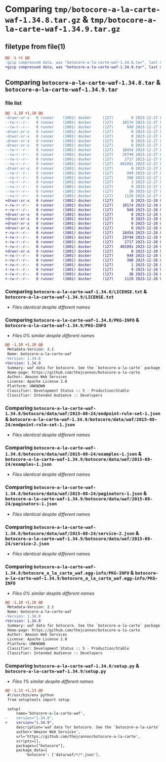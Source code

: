 # Comparing `tmp/botocore-a-la-carte-waf-1.34.8.tar.gz` & `tmp/botocore-a-la-carte-waf-1.34.9.tar.gz`

## filetype from file(1)

```diff
@@ -1 +1 @@
-gzip compressed data, was "botocore-a-la-carte-waf-1.34.8.tar", last modified: Wed Dec 27 01:06:57 2023, max compression
+gzip compressed data, was "botocore-a-la-carte-waf-1.34.9.tar", last modified: Thu Dec 28 01:06:59 2023, max compression
```

## Comparing `botocore-a-la-carte-waf-1.34.8.tar` & `botocore-a-la-carte-waf-1.34.9.tar`

### file list

```diff
@@ -1,18 +1,18 @@
-drwxr-xr-x   0 runner    (1001) docker     (127)        0 2023-12-27 01:06:57.991352 botocore-a-la-carte-waf-1.34.8/
--rw-r--r--   0 runner    (1001) docker     (127)    10174 2023-12-27 01:06:57.000000 botocore-a-la-carte-waf-1.34.8/LICENSE.txt
--rw-r--r--   0 runner    (1001) docker     (127)      949 2023-12-27 01:06:57.987352 botocore-a-la-carte-waf-1.34.8/PKG-INFO
-drwxr-xr-x   0 runner    (1001) docker     (127)        0 2023-12-27 01:06:57.987352 botocore-a-la-carte-waf-1.34.8/botocore/
-drwxr-xr-x   0 runner    (1001) docker     (127)        0 2023-12-27 01:06:57.987352 botocore-a-la-carte-waf-1.34.8/botocore/data/
-drwxr-xr-x   0 runner    (1001) docker     (127)        0 2023-12-27 01:06:57.987352 botocore-a-la-carte-waf-1.34.8/botocore/data/waf/
-drwxr-xr-x   0 runner    (1001) docker     (127)        0 2023-12-27 01:06:57.987352 botocore-a-la-carte-waf-1.34.8/botocore/data/waf/2015-08-24/
--rw-r--r--   0 runner    (1001) docker     (127)    18454 2023-12-27 01:06:29.000000 botocore-a-la-carte-waf-1.34.8/botocore/data/waf/2015-08-24/endpoint-rule-set-1.json
--rw-r--r--   0 runner    (1001) docker     (127)    29749 2023-12-27 01:06:29.000000 botocore-a-la-carte-waf-1.34.8/botocore/data/waf/2015-08-24/examples-1.json
--rw-r--r--   0 runner    (1001) docker     (127)     2717 2023-12-27 01:06:29.000000 botocore-a-la-carte-waf-1.34.8/botocore/data/waf/2015-08-24/paginators-1.json
--rw-r--r--   0 runner    (1001) docker     (127)   401091 2023-12-27 01:06:29.000000 botocore-a-la-carte-waf-1.34.8/botocore/data/waf/2015-08-24/service-2.json
-drwxr-xr-x   0 runner    (1001) docker     (127)        0 2023-12-27 01:06:57.987352 botocore-a-la-carte-waf-1.34.8/botocore_a_la_carte_waf.egg-info/
--rw-r--r--   0 runner    (1001) docker     (127)      949 2023-12-27 01:06:57.000000 botocore-a-la-carte-waf-1.34.8/botocore_a_la_carte_waf.egg-info/PKG-INFO
--rw-r--r--   0 runner    (1001) docker     (127)      398 2023-12-27 01:06:57.000000 botocore-a-la-carte-waf-1.34.8/botocore_a_la_carte_waf.egg-info/SOURCES.txt
--rw-r--r--   0 runner    (1001) docker     (127)        1 2023-12-27 01:06:57.000000 botocore-a-la-carte-waf-1.34.8/botocore_a_la_carte_waf.egg-info/dependency_links.txt
--rw-r--r--   0 runner    (1001) docker     (127)        9 2023-12-27 01:06:57.000000 botocore-a-la-carte-waf-1.34.8/botocore_a_la_carte_waf.egg-info/top_level.txt
--rw-r--r--   0 runner    (1001) docker     (127)       38 2023-12-27 01:06:57.991352 botocore-a-la-carte-waf-1.34.8/setup.cfg
--rw-r--r--   0 runner    (1001) docker     (127)     1129 2023-12-27 01:06:57.000000 botocore-a-la-carte-waf-1.34.8/setup.py
+drwxr-xr-x   0 runner    (1001) docker     (127)        0 2023-12-28 01:06:59.718421 botocore-a-la-carte-waf-1.34.9/
+-rw-r--r--   0 runner    (1001) docker     (127)    10174 2023-12-28 01:06:59.000000 botocore-a-la-carte-waf-1.34.9/LICENSE.txt
+-rw-r--r--   0 runner    (1001) docker     (127)      949 2023-12-28 01:06:59.718421 botocore-a-la-carte-waf-1.34.9/PKG-INFO
+drwxr-xr-x   0 runner    (1001) docker     (127)        0 2023-12-28 01:06:59.714421 botocore-a-la-carte-waf-1.34.9/botocore/
+drwxr-xr-x   0 runner    (1001) docker     (127)        0 2023-12-28 01:06:59.714421 botocore-a-la-carte-waf-1.34.9/botocore/data/
+drwxr-xr-x   0 runner    (1001) docker     (127)        0 2023-12-28 01:06:59.714421 botocore-a-la-carte-waf-1.34.9/botocore/data/waf/
+drwxr-xr-x   0 runner    (1001) docker     (127)        0 2023-12-28 01:06:59.714421 botocore-a-la-carte-waf-1.34.9/botocore/data/waf/2015-08-24/
+-rw-r--r--   0 runner    (1001) docker     (127)    18454 2023-12-28 01:06:26.000000 botocore-a-la-carte-waf-1.34.9/botocore/data/waf/2015-08-24/endpoint-rule-set-1.json
+-rw-r--r--   0 runner    (1001) docker     (127)    29749 2023-12-28 01:06:26.000000 botocore-a-la-carte-waf-1.34.9/botocore/data/waf/2015-08-24/examples-1.json
+-rw-r--r--   0 runner    (1001) docker     (127)     2717 2023-12-28 01:06:26.000000 botocore-a-la-carte-waf-1.34.9/botocore/data/waf/2015-08-24/paginators-1.json
+-rw-r--r--   0 runner    (1001) docker     (127)   401091 2023-12-28 01:06:26.000000 botocore-a-la-carte-waf-1.34.9/botocore/data/waf/2015-08-24/service-2.json
+drwxr-xr-x   0 runner    (1001) docker     (127)        0 2023-12-28 01:06:59.718421 botocore-a-la-carte-waf-1.34.9/botocore_a_la_carte_waf.egg-info/
+-rw-r--r--   0 runner    (1001) docker     (127)      949 2023-12-28 01:06:59.000000 botocore-a-la-carte-waf-1.34.9/botocore_a_la_carte_waf.egg-info/PKG-INFO
+-rw-r--r--   0 runner    (1001) docker     (127)      398 2023-12-28 01:06:59.000000 botocore-a-la-carte-waf-1.34.9/botocore_a_la_carte_waf.egg-info/SOURCES.txt
+-rw-r--r--   0 runner    (1001) docker     (127)        1 2023-12-28 01:06:59.000000 botocore-a-la-carte-waf-1.34.9/botocore_a_la_carte_waf.egg-info/dependency_links.txt
+-rw-r--r--   0 runner    (1001) docker     (127)        9 2023-12-28 01:06:59.000000 botocore-a-la-carte-waf-1.34.9/botocore_a_la_carte_waf.egg-info/top_level.txt
+-rw-r--r--   0 runner    (1001) docker     (127)       38 2023-12-28 01:06:59.718421 botocore-a-la-carte-waf-1.34.9/setup.cfg
+-rw-r--r--   0 runner    (1001) docker     (127)     1129 2023-12-28 01:06:59.000000 botocore-a-la-carte-waf-1.34.9/setup.py
```

### Comparing `botocore-a-la-carte-waf-1.34.8/LICENSE.txt` & `botocore-a-la-carte-waf-1.34.9/LICENSE.txt`

 * *Files identical despite different names*

### Comparing `botocore-a-la-carte-waf-1.34.8/PKG-INFO` & `botocore-a-la-carte-waf-1.34.9/PKG-INFO`

 * *Files 0% similar despite different names*

```diff
@@ -1,10 +1,10 @@
 Metadata-Version: 2.1
 Name: botocore-a-la-carte-waf
-Version: 1.34.8
+Version: 1.34.9
 Summary: waf data for botocore. See the `botocore-a-la-carte` package for more info.
 Home-page: https://github.com/thejcannon/botocore-a-la-carte
 Author: Amazon Web Services
 License: Apache License 2.0
 Platform: UNKNOWN
 Classifier: Development Status :: 5 - Production/Stable
 Classifier: Intended Audience :: Developers
```

### Comparing `botocore-a-la-carte-waf-1.34.8/botocore/data/waf/2015-08-24/endpoint-rule-set-1.json` & `botocore-a-la-carte-waf-1.34.9/botocore/data/waf/2015-08-24/endpoint-rule-set-1.json`

 * *Files identical despite different names*

### Comparing `botocore-a-la-carte-waf-1.34.8/botocore/data/waf/2015-08-24/examples-1.json` & `botocore-a-la-carte-waf-1.34.9/botocore/data/waf/2015-08-24/examples-1.json`

 * *Files identical despite different names*

### Comparing `botocore-a-la-carte-waf-1.34.8/botocore/data/waf/2015-08-24/paginators-1.json` & `botocore-a-la-carte-waf-1.34.9/botocore/data/waf/2015-08-24/paginators-1.json`

 * *Files identical despite different names*

### Comparing `botocore-a-la-carte-waf-1.34.8/botocore/data/waf/2015-08-24/service-2.json` & `botocore-a-la-carte-waf-1.34.9/botocore/data/waf/2015-08-24/service-2.json`

 * *Files identical despite different names*

### Comparing `botocore-a-la-carte-waf-1.34.8/botocore_a_la_carte_waf.egg-info/PKG-INFO` & `botocore-a-la-carte-waf-1.34.9/botocore_a_la_carte_waf.egg-info/PKG-INFO`

 * *Files 0% similar despite different names*

```diff
@@ -1,10 +1,10 @@
 Metadata-Version: 2.1
 Name: botocore-a-la-carte-waf
-Version: 1.34.8
+Version: 1.34.9
 Summary: waf data for botocore. See the `botocore-a-la-carte` package for more info.
 Home-page: https://github.com/thejcannon/botocore-a-la-carte
 Author: Amazon Web Services
 License: Apache License 2.0
 Platform: UNKNOWN
 Classifier: Development Status :: 5 - Production/Stable
 Classifier: Intended Audience :: Developers
```

### Comparing `botocore-a-la-carte-waf-1.34.8/setup.py` & `botocore-a-la-carte-waf-1.34.9/setup.py`

 * *Files 1% similar despite different names*

```diff
@@ -1,13 +1,13 @@
 #!/usr/bin/env python
 from setuptools import setup
 
 setup(
     name='botocore-a-la-carte-waf',
-    version="1.34.8",
+    version="1.34.9",
     description='waf data for botocore. See the `botocore-a-la-carte` package for more info.',
     author='Amazon Web Services',
     url='https://github.com/thejcannon/botocore-a-la-carte',
     scripts=[],
     packages=["botocore"],
     package_data={
         'botocore': ['data/waf/*/*.json'],
```

